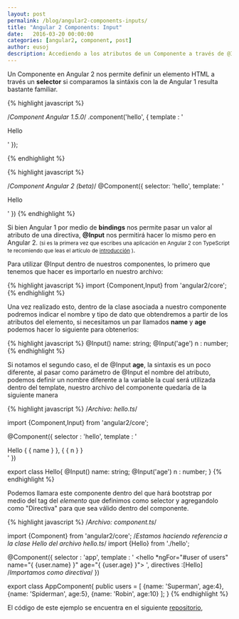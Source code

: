 ```yaml
---
layout: post
permalink: /blog/angular2-components-inputs/
title: "Angular 2 Components: Input"
date:   2016-03-20 00:00:00
categories: [angular2, component, post]
author: eusoj
description: Accediendo a los atributos de un Componente a través de @Input
---
```


Un Componente en Angular 2 nos permite definir un elemento HTML a través un **selector** si comparamos 
la sintáxis con la de Angular 1 resulta bastante familiar.

{% highlight javascript %}

/*Component Angular 1.5.0*/
.component('hello', {
    template : '<p>Hello</p>'
});

{% endhighlight %}

{% highlight javascript %}

/*Component Angular 2 (beta)*/
@Component({
  selector: 'hello',
  template: '<p>Hello</p>'
})
{% endhighlight %}

Si bien Angular 1 por medio de **bindings** nos permite pasar un valor al atributo de una directiva, **@Input** nos permitirá 
 hacer lo mismo pero en Angular 2. <small> \(si es la primera vez que escribes una aplicación en Angular 2 con TypeScript te recomiendo que leas
 el artículo de [introducción](http://angularmexico.com/blog/intro-angular2/) \)</small>.
 
Para utilizar @Input dentro de nuestros componentes, lo primero que tenemos que hacer es importarlo en nuestro archivo:
   
{% highlight javascript %}
import {Component,Input} from 'angular2/core';
{% endhighlight %}

Una vez realizado esto, dentro de la clase asociada a nuestro componente podremos indicar el nombre y tipo de 
dato que obtendremos a partir de los atributos del elemento, si necesitamos un par llamados **name** y **age** podemos hacer lo siguiente
 para obtenerlos:

{% highlight javascript %}
@Input() name: string;
@Input('age') n : number;
{% endhighlight %}

Si notamos el segundo caso, el de @Input **age**, la sintaxis es un poco diferente, al pasar como parámetro de @Input
el nombre del atributo, podemos definir un nombre diferente a la variable la cual será utilizada dentro 
del template, nuestro archivo del componente quedaría de la siguiente manera

{% highlight javascript %}
/*Archivo: hello.ts*/
  
import {Component,Input} from 'angular2/core';

@Component({
    selector : 'hello',
    template : '<div>Hello { { name } }, { { n } }</div>'
})
  
export class Hello{
    @Input() name: string;
    @Input('age') n : number;
}
{% endhighlight %}

Podemos llamara este componente dentro del que hará bootstrap por medio del tag del *elemento* 
que definimos como selector y agregandolo como "Directiva" para que sea válido dentro del componente. 

{% highlight javascript %}
/*Archivo: component.ts*/
  
import {Component} from 'angular2/core';
 /*Estamos haciendo referencia a la clase Hello del archivo hello.ts*/
import {Hello} from './hello';

@Component({
    selector : 'app',
    template : '
        <hello name="Batman" age="4"></hello>
        <hello *ngFor="#user of users" name="{ {user.name} }" age="{ {user.age} }"></hello>
        ',
    directives :[Hello] /*Importamos como directiva*/
})

export class AppComponent{
   public users = [
       {name: 'Superman', age:4},
       {name: 'Spiderman', age:5},
       {name: 'Robin', age:10}
   ];
}
{% endhighlight %}

El código de este ejemplo se encuentra en el siguiente [repositorio](https://github.com/blacknash/angular2-component-input),